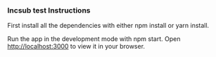 ### Incsub test Instructions

First install all the dependencies with either npm install or yarn install.

Run the app in the development mode with npm start.
Open [http://localhost:3000](http://localhost:3000) to view it in your browser.
